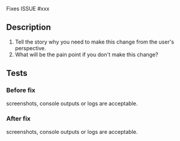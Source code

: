 Fixes ISSUE #xxx

## Description
1. Tell the story why you need to make this change from the user's perspective.
2. What will be the pain point if you don't make this change?

## Tests
### Before fix
screenshots, console outputs or logs are acceptable.
### After fix
screenshots, console outputs or logs are acceptable.